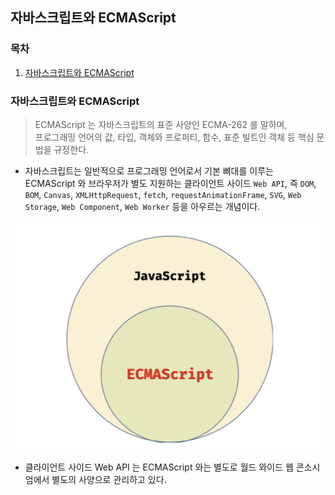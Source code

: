 ## 자바스크립트와 ECMAScript

### 목차

1. [자바스크립트와 ECMAScript](#자바스크립트와-ecmascript-1)


### 자바스크립트와 ECMAScript

> ECMAScript 는 자바스크립트의 표준 사양인 ECMA-262 를 말하며,   
> 프로그래밍 언어의 값, 타입, 객체와 프로퍼티, 함수, 표준 빌트인 객체 등 핵심 문법을 규정한다.

- 자바스크립트는 일반적으로 프로그래밍 언어로서 기본 뼈대를 이루는 ECMAScript 와 브라우저가 별도 지원하는 클라이언트 사이드 `Web API`, 즉 `DOM`, `BOM`, `Canvas`, `XMLHttpRequest`, `fetch`, `requestAnimationFrame`, `SVG`, `Web Storage`, `Web Component`, `Web Worker` 등을 아우르는 개념이다.

![자바스크립트는 일반적으로 ECMAScript를 아우르는 개념](../../assets/chapter02/ECMAScript%20를%20아우르는%20개념.png)

- 클라이언트 사이드 Web API 는 ECMAScript 와는 별도로 월드 와이드 웹 콘소시엄에서 별도의 사양으로 관리하고 있다.
